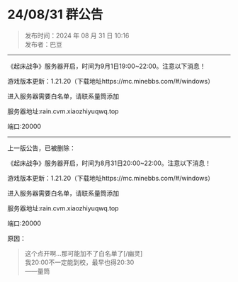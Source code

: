# 24/08/31 群公告

> 发布时间：2024 年 08 月 31 日 10:16  
  发布者：巴豆

---

《起床战争》服务器开启，时间为9月1日19:00~22:00。注意以下消息！

游戏版本更新：1.21.20（下载地址https://mc.minebbs.com/#/windows）

进入服务器需要白名单，请联系量筒添加

服务器地址:rain.cvm.xiaozhiyuqwq.top

端口:20000

---

上一版公告，已被删除：

《起床战争》服务器开启，时间为8月31日20:00~22:00。注意以下消息！

游戏版本更新：1.21.20（下载地址https://mc.minebbs.com/#/windows）

进入服务器需要白名单，请联系量筒添加

服务器地址:rain.cvm.xiaozhiyuqwq.top

端口:20000

原因：

> 这个点开啊...那可能加不了白名单了[/幽灵]  
  我20:00不一定能到校，最早也得20:30  
  ——量筒

